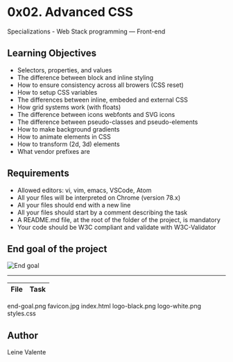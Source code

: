 # 0x02. Advanced CSS
Specializations - Web Stack programming ― Front-end

## Learning Objectives

 * Selectors, properties, and values
 * The difference between block and inline styling
 * How to ensure consistency across all browers (CSS reset)
 * How to setup CSS variables
 * The differences between inline, embeded and external CSS
 * How grid systems work (with floats)
 * The difference between icons webfonts and SVG icons
 * The difference between pseudo-classes and pseudo-elements
 * How to make background gradients
 * How to animate elements in CSS
 * How to transform (2d, 3d) elements
 * What vendor prefixes are

## Requirements

 * Allowed editors: vi, vim, emacs, VSCode, Atom
 * All your files will be interpreted on Chrome (version 78.x)
 * All your files should end with a new line
 * All your files should start by a comment describing the task
 * A README.md file, at the root of the folder of the project, is mandatory
 * Your code should be W3C compliant and validate with W3C-Validator


## End goal of the project
 
 ![End goal](https://github.com/leinefran/holbertonschool-web_front_end/blob/master/0x02-CSS_advanced/more-images/end-goal.png)

---
File|Task
---|---
end-goal.png
favicon.jpg
index.html
logo-black.png
logo-white.png
styles.css


## Author
Leine Valente